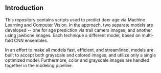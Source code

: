 ## Introduction

This repository contains scripts used to predict deer age via Machine Learning and Computer Vision. In the approach, two separate models are developed -- one for age prediction via trail camera images, and another using jawbone images. Each technique a different model, based on multi-fold CNN ensembles.

In an effort to make all models fast, efficient, and streamlined, models are built to accept both grayscale and colored images, and utilize only a single optimized model. Furthermore, color and grayscale images are handled together in the modeling pipeline. 
